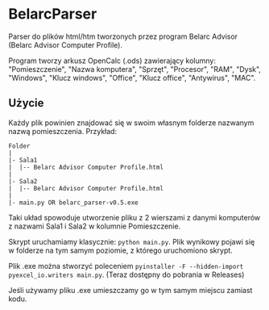 # BelarcParser

Parser do plików html/htm tworzonych przez program Belarc Advisor (Belarc Advisor Computer Profile).

Program tworzy arkusz OpenCalc (.ods) zawierający kolumny: "Pomieszczenie", "Nazwa komputera", "Sprzęt", "Procesor", "RAM", "Dysk", "Windows", "Klucz windows", "Office", "Klucz office", "Antywirus", "MAC".

## Użycie
Każdy plik powinien znajdować się w swoim własnym folderze nazwanym nazwą pomieszczenia. Przykład:
```
Folder
|
|- Sala1
|  |-- Belarc Advisor Computer Profile.html 
|
|- Sala2
|  |-- Belarc Advisor Computer Profile.html 
|
|- main.py OR belarc_parser-v0.5.exe
```

Taki układ spowoduje utworzenie pliku z 2 wierszami z danymi komputerów z nazwami Sala1 i Sala2 w kolumnie Pomieszczenie.

Skrypt uruchamiamy klasycznie: `python main.py`.
Plik wynikowy pojawi się w folderze na tym samym poziomie, z którego uruchomiono skrypt.

Plik .exe można stworzyć poleceniem `pyinstaller -F --hidden-import pyexcel_io.writers main.py`. (Teraz dostępny do pobrania w Releases)

Jeśli używamy pliku .exe umieszczamy go w tym samym miejscu zamiast kodu.

